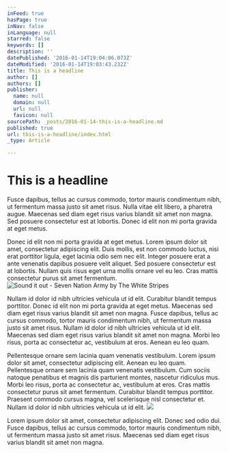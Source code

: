 ```yaml
---
inFeed: true
hasPage: true
inNav: false
inLanguage: null
starred: false
keywords: []
description: ''
datePublished: '2016-01-14T19:04:06.073Z'
dateModified: '2016-01-14T19:03:43.232Z'
title: This is a headline
author: []
authors: []
publisher:
  name: null
  domain: null
  url: null
  favicon: null
sourcePath: _posts/2016-01-14-this-is-a-headline.md
published: true
url: this-is-a-headline/index.html
_type: Article

---
```

# This is a headline

Fusce dapibus, tellus ac cursus commodo, tortor mauris condimentum nibh, ut fermentum massa justo sit amet risus. Nulla vitae elit libero, a pharetra augue. Maecenas sed diam eget risus varius blandit sit amet non magna. Sed posuere consectetur est at lobortis. Donec id elit non mi porta gravida at eget metus.

Donec id elit non mi porta gravida at eget metus. Lorem ipsum dolor sit amet, consectetur adipiscing elit.
Duis mollis, est non commodo luctus, nisi erat porttitor ligula, eget lacinia odio sem nec elit. Integer posuere erat a ante venenatis dapibus posuere velit aliquet. Sed posuere consectetur est at lobortis. Nullam quis risus eget urna mollis ornare vel eu leo. Cras mattis consectetur purus sit amet fermentum.
![Sound it out - Seven Nation Army by The White Stripes](https://the-grid-user-content.s3-us-west-2.amazonaws.com/dd0091b6-1ebd-41f3-9341-9f5a4134cf78.jpg)

Nullam id dolor id nibh ultricies vehicula ut id elit. Curabitur blandit tempus porttitor. Donec id elit non mi porta gravida at eget metus. Maecenas sed diam eget risus varius blandit sit amet non magna.
Fusce dapibus, tellus ac cursus commodo, tortor mauris condimentum nibh, ut fermentum massa justo sit amet risus. Nullam id dolor id nibh ultricies vehicula ut id elit. Maecenas sed diam eget risus varius blandit sit amet non magna. Morbi leo risus, porta ac consectetur ac, vestibulum at eros. Aenean eu leo quam. 

Pellentesque ornare sem lacinia quam venenatis vestibulum. Lorem ipsum dolor sit amet, consectetur adipiscing elit.
Aenean eu leo quam. Pellentesque ornare sem lacinia quam venenatis vestibulum. Cum sociis natoque penatibus et magnis dis parturient montes, nascetur ridiculus mus. Morbi leo risus, porta ac consectetur ac, vestibulum at eros. Cras mattis consectetur purus sit amet fermentum. Curabitur blandit tempus porttitor. Praesent commodo cursus magna, vel scelerisque nisl consectetur et. Nullam id dolor id nibh ultricies vehicula ut id elit.
![](https://the-grid-user-content.s3-us-west-2.amazonaws.com/26a19b47-d096-439e-83f5-26520b8252ae.jpg)

Lorem ipsum dolor sit amet, consectetur adipiscing elit. Donec sed odio dui. Fusce dapibus, tellus ac cursus commodo, tortor mauris condimentum nibh, ut fermentum massa justo sit amet risus. Maecenas sed diam eget risus varius blandit sit amet non magna.